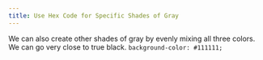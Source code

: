 ```yaml
---
title: Use Hex Code for Specific Shades of Gray
---
```

We can also create other shades of gray by evenly mixing all three colors. We can go very close to true black. `background-color: #111111;`